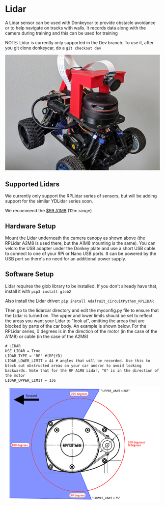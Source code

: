 # Lidar

A Lidar sensor can be used with Donkeycar to provide obstacle avoidance or to help navigate on tracks with walls. It records data along with the camera during training and this can be used for training

NOTE: Lidar is currently only supported in the Dev branch. To use it, after you git clone donkeycar, do a `git checkout dev`

![Donkey lidar](../assets/lidar.jpg) 
## Supported Lidars

We currently only support the RPLidar series of sensors, but will be adding support for the similar YDLidar series soon. 

We recommend the [$99 A1M8](https://amzn.to/3vCabyN) (12m range) 


## Hardware Setup

Mount the Lidar underneath the camera canopy as shown above (the RPLidar A2M8 is used there, but the A1M8 mounting is the same). You can velcro the USB adapter under the Donkey plate and use a short USB cable to connect to one of your RPi or Nano USB ports. It can be powered by the USB port so there's no need for an additional power supply.

## Software Setup

Lidar requires the glob library to be installed. If you don't already have that, install it with `pip3 install glob2`

Also install the Lidar driver: `pip install Adafruit_CircuitPython_RPLIDAR`


Then go to the lidarcar directory and edit the myconfig.py file to ensure that the Lidar is turned on. The upper and lower limits should be set to reflect the areas you want your Lidar to "look at", omitting the areas that are blocked by parts of the car body. An example is shown below. For the RPLidar series, 0 degrees is in the direction of the motor (in the case of the A1M8) or cable (in the case of the A2M8)

```
# LIDAR
USE_LIDAR = True
LIDAR_TYPE = 'RP' #(RP|YD)
LIDAR_LOWER_LIMIT = 44 # angles that will be recorded. Use this to block out obstructed areas on your car and/or to avoid looking backwards. Note that for the RP A1M8 Lidar, "0" is in the direction of the motor 
LIDAR_UPPER_LIMIT = 136
```
![Lidar limits](../assets/lidar_angle.png) 


